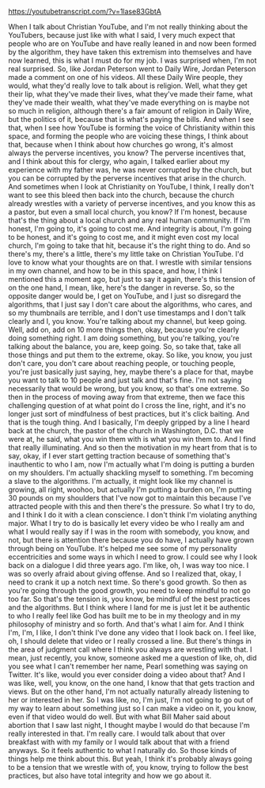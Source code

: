 https://youtubetranscript.com/?v=1lase83GbtA

 When I talk about Christian YouTube, and I'm not really thinking about the YouTubers, because just like with what I said, I very much expect that people who are on YouTube and have really leaned in and now been formed by the algorithm, they have taken this extremism into themselves and have now learned, this is what I must do for my job. I was surprised when, I'm not real surprised. So, like Jordan Peterson went to Daily Wire, Jordan Peterson made a comment on one of his videos. All these Daily Wire people, they would, what they'd really love to talk about is religion. Well, what they get their lip, what they've made their lives, what they've made their fame, what they've made their wealth, what they've made everything on is maybe not so much in religion, although there's a fair amount of religion in Daily Wire, but the politics of it, because that is what's paying the bills. And when I see that, when I see how YouTube is forming the voice of Christianity within this space, and forming the people who are voicing these things, I think about that, because when I think about how churches go wrong, it's almost always the perverse incentives, you know? The perverse incentives that, and I think about this for clergy, who again, I talked earlier about my experience with my father was, he was never corrupted by the church, but you can be corrupted by the perverse incentives that arise in the church. And sometimes when I look at Christianity on YouTube, I think, I really don't want to see this bleed then back into the church, because the church already wrestles with a variety of perverse incentives, and you know this as a pastor, but even a small local church, you know? If I'm honest, because that's the thing about a local church and any real human community. If I'm honest, I'm going to, it's going to cost me. And integrity is about, I'm going to be honest, and it's going to cost me, and it might even cost my local church, I'm going to take that hit, because it's the right thing to do. And so there's my, there's a little, there's my little take on Christian YouTube. I'd love to know what your thoughts are on that. I wrestle with similar tensions in my own channel, and how to be in this space, and how, I think I mentioned this a moment ago, but just to say it again, there's this tension of on the one hand, I mean, like, here's the danger in reverse. So, so the opposite danger would be, I get on YouTube, and I just so disregard the algorithms, that I just say I don't care about the algorithms, who cares, and so my thumbnails are terrible, and I don't use timestamps and I don't talk clearly and I, you know. You're talking about my channel, but keep going. Well, add on, add on 10 more things then, okay, because you're clearly doing something right. I am doing something, but you're talking, you're talking about the balance, you are, keep going. So, so take that, take all those things and put them to the extreme, okay. So like, you know, you just don't care, you don't care about reaching people, or touching people, you're just basically just saying, hey, maybe there's a place for that, maybe you want to talk to 10 people and just talk and that's fine. I'm not saying necessarily that would be wrong, but you know, so that's one extreme. So then in the process of moving away from that extreme, then we face this challenging question of at what point do I cross the line, right, and it's no longer just sort of mindfulness of best practices, but it's click baiting. And that is the tough thing. And I basically, I'm deeply gripped by a line I heard back at the church, the pastor of the church in Washington, D.C. that we were at, he said, what you win them with is what you win them to. And I find that really illuminating. And so then the motivation in my heart from that is to say, okay, if I ever start getting traction because of something that's inauthentic to who I am, now I'm actually what I'm doing is putting a burden on my shoulders. I'm actually shackling myself to something. I'm becoming a slave to the algorithms. I'm actually, it might look like my channel is growing, all right, woohoo, but actually I'm putting a burden on, I'm putting 30 pounds on my shoulders that I've now got to maintain this because I've attracted people with this and then there's the pressure. So what I try to do, and I think I do it with a clean conscience. I don't think I'm violating anything major. What I try to do is basically let every video be who I really am and what I would really say if I was in the room with somebody, you know, and not, but there is attention there because you do have, I actually have grown through being on YouTube. It's helped me see some of my personality eccentricities and some ways in which I need to grow. I could see why I look back on a dialogue I did three years ago. I'm like, oh, I was way too nice. I was so overly afraid about giving offense. And so I realized that, okay, I need to crank it up a notch next time. So there's good growth. So then as you're going through the good growth, you need to keep mindful to not go too far. So that's the tension is, you know, be mindful of the best practices and the algorithms. But I think where I land for me is just let it be authentic to who I really feel like God has built me to be in my theology and in my philosophy of ministry and so forth. And that's what I aim for. And I think I'm, I'm, I like, I don't think I've done any video that I look back on. I feel like, oh, I should delete that video or I really crossed a line. But there's things in the area of judgment call where I think you always are wrestling with that. I mean, just recently, you know, someone asked me a question of like, oh, did you see what I can't remember her name, Pearl something was saying on Twitter. It's like, would you ever consider doing a video about that? And I was like, well, you know, on the one hand, I know that that gets traction and views. But on the other hand, I'm not actually naturally already listening to her or interested in her. So I was like, no, I'm just, I'm not going to go out of my way to learn about something just so I can make a video on it, you know, even if that video would do well. But with what Bill Maher said about abortion that I saw last night, I thought maybe I would do that because I'm really interested in that. I'm really care. I would talk about that over breakfast with with my family or I would talk about that with a friend anyways. So it feels authentic to what I naturally do. So those kinds of things help me think about this. But yeah, I think it's probably always going to be a tension that we wrestle with of, you know, trying to follow the best practices, but also have total integrity and how we go about it.
